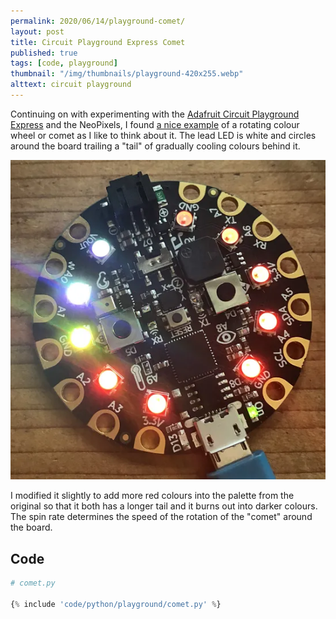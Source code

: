 ```yaml
---
permalink: 2020/06/14/playground-comet/
layout: post
title: Circuit Playground Express Comet
published: true
tags: [code, playground]
thumbnail: "/img/thumbnails/playground-420x255.webp"
alttext: circuit playground
---
```


Continuing on with experimenting with the <a href="https://learn.adafruit.com/adafruit-circuit-playground-express/overview">Adafruit 
Circuit Playground Express</a> and the NeoPixels, I found <a href="https://learn.adafruit.com/fancyled-library-for-circuitpython/led-colors">a nice example</a> of 
a rotating colour wheel or comet as I like to think about it. The lead LED is white and circles around the board trailing a "tail" of gradually cooling colours 
behind it.  

![circuit playground showing LEDs lit in red](/img/posts/playground-comet/comet.webp)

I modified it slightly to add more red colours into the palette from the original so that it both has a longer tail and it burns out into darker colours. The spin 
rate determines the speed of the rotation of the "comet" around the board.

## Code 

```python
# comet.py 

{% include 'code/python/playground/comet.py' %}

```
